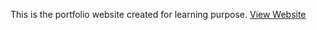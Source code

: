 This is the portfolio website created for learning purpose. 
[View Website](https://portfolio-website-sqsr-er424sqy2-pranavpatil-21.vercel.app/)
